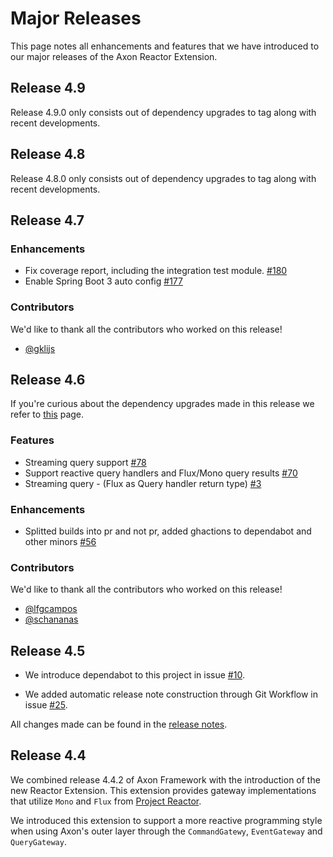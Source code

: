 # Major Releases

This page notes all enhancements and features that we have introduced to our major releases of the Axon Reactor Extension.

## Release 4.9

Release 4.9.0 only consists out of dependency upgrades to tag along with recent developments.

## Release 4.8

Release 4.8.0 only consists out of dependency upgrades to tag along with recent developments.

## Release 4.7

### Enhancements

- Fix coverage report, including the integration test module. [#180](https://github.com/AxonFramework/extension-reactor/pull/180)
- Enable Spring Boot 3 auto config [#177](https://github.com/AxonFramework/extension-reactor/pull/177)

### Contributors

We'd like to thank all the contributors who worked on this release!

- [@gklijs](https://github.com/gklijs)

## Release 4.6

If you're curious about the dependency upgrades made in this release we refer to [this](https://github.com/AxonFramework/extension-reactor/releases/tag/axon-reactor-4.6.0) page.

### Features

- Streaming query support [#78](https://github.com/AxonFramework/extension-reactor/pull/78)
- Support reactive query handlers and Flux/Mono query results [#70](https://github.com/AxonFramework/extension-reactor/issues/70)
- Streaming query - (Flux as Query handler return type) [#3](https://github.com/AxonFramework/extension-reactor/issues/3)

### Enhancements

- Splitted builds into pr and not pr, added ghactions to dependabot and other minors [#56](https://github.com/AxonFramework/extension-reactor/pull/56)

### Contributors

We'd like to thank all the contributors who worked on this release!

- [@lfgcampos](https://github.com/lfgcampos)
- [@schananas](https://github.com/schananas)

## Release 4.5

* We introduce dependabot to this project in issue [#10](https://github.com/AxonFramework/extension-reactor/pull/10).

* We added automatic release note construction through Git Workflow in issue [#25](https://github.com/AxonFramework/extension-reactor/pull/25). 

All changes made can be found in the [release notes](https://github.com/AxonFramework/extension-reactor/releases/tag/axon-reactor-4.5).

## Release 4.4

We combined release 4.4.2 of Axon Framework with the introduction of the new Reactor Extension.
This extension provides gateway implementations that utilize `Mono` and `Flux` from [Project Reactor](https://projectreactor.io/).

We introduced this extension to support a more reactive programming style when using Axon's outer layer through the `CommandGatewy`, `EventGateway` and `QueryGateway`.